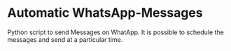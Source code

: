 # Automatic WhatsApp-Messages
 Python script to send Messages on WhatApp. 
 It is possible to schedule the messages and send at a particular time.
